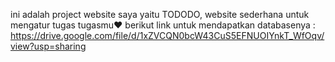 ini adalah project website saya yaitu TODODO, website sederhana untuk mengatur tugas tugasmu❤️
berikut link untuk mendapatkan databasenya : https://drive.google.com/file/d/1xZVCQN0bcW43CuS5EFNUOIYnkT_WfOqv/view?usp=sharing
